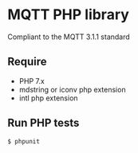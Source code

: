 MQTT PHP library
================

Compliant to the MQTT 3.1.1 standard

Require
-------

- PHP 7.x
- mdstring or iconv php extension
- intl php extension

Run PHP tests
-------------

```
$ phpunit
```
